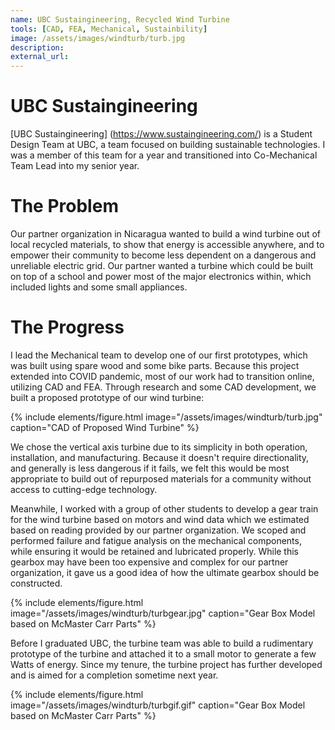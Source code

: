 ```yaml
---
name: UBC Sustaingineering, Recycled Wind Turbine
tools: [CAD, FEA, Mechanical, Sustainbility]
image: /assets/images/windturb/turb.jpg
description: 
external_url:
---
```

# UBC Sustaingineering

[UBC Sustaingineering] (https://www.sustaingineering.com/) is a Student Design Team at UBC, a team focused on building sustainable technologies. I was a member of this team for a year and transitioned into Co-Mechanical Team Lead into my senior year.

# The Problem
Our partner organization in Nicaragua wanted to build a wind turbine out of local recycled materials, to show that energy is accessible anywhere, and to empower their community to become less dependent on a dangerous and unreliable electric grid. Our partner wanted a turbine which could be built on top of a school and power most of the major electronics within, which included lights and some small appliances.

# The Progress

I lead the Mechanical team to develop one of our first prototypes, which was built using spare wood and some bike parts. Because this project extended into COVID pandemic, most of our work had to transition online, utilizing CAD and FEA. Through research and some CAD development, we built a proposed prototype of our wind turbine:

{% include elements/figure.html image="/assets/images/windturb/turb.jpg" caption="CAD of Proposed Wind Turbine" %}

We chose the vertical axis turbine due to its simplicity in both operation, installation, and manufacturing. Because it doesn't require directionality, and generally is less dangerous if it fails, we felt this would be most appropriate to build out of repurposed materials for a community without access to cutting-edge technology.

Meanwhile, I worked with a group of other students to develop a gear train for the wind turbine based on motors and wind data which we estimated based on reading provided by our partner organization. We scoped and performed failure and fatigue analysis on the mechanical components, while ensuring it would be retained and lubricated properly. While this gearbox may have been too expensive and complex for our partner organization, it gave us a good idea of how the ultimate gearbox should be constructed.

{% include elements/figure.html image="/assets/images/windturb/turbgear.jpg" caption="Gear Box Model based on McMaster Carr Parts" %}

Before I graduated UBC, the turbine team was able to build a rudimentary prototype of the turbine and attached it to a small motor to generate a few Watts of energy. Since my tenure, the turbine project has further developed and is aimed for a completion sometime next year.

{% include elements/figure.html image="/assets/images/windturb/turbgif.gif" caption="Gear Box Model based on McMaster Carr Parts" %}